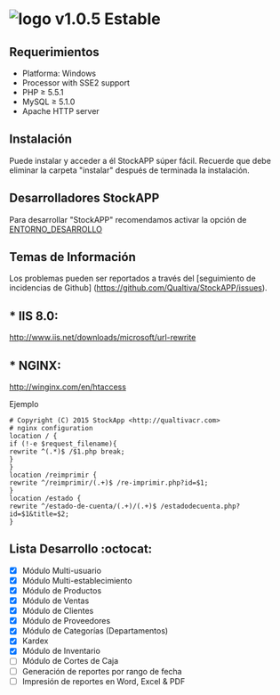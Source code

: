 # ![logo](https://raw.githubusercontent.com/Qualtiva/StockAPP/master/estatico/img/logo.png) v1.0.5 Estable
## Requerimientos

+ Platforma: Windows
+ Processor with SSE2 support
+ PHP ≥ 5.5.1
+ MySQL ≥ 5.1.0
+ Apache HTTP server

## Instalación
Puede instalar y acceder a él StockAPP súper fácil. Recuerde que debe eliminar la carpeta "instalar" después de terminada la instalación.

## Desarrolladores StockAPP
Para desarrollar "StockAPP" recomendamos activar la opción de  [ENTORNO_DESARROLLO](https://github.com/Qualtiva/StockAPP/blob/master/sistema/Qualtiva.php#L28)

## Temas de Información
Los problemas pueden ser reportados a través del [seguimiento de incidencias de Github] (https://github.com/Qualtiva/StockAPP/issues).

## * IIS 8.0:
http://www.iis.net/downloads/microsoft/url-rewrite

## * NGINX:
http://winginx.com/en/htaccess

Ejemplo
```
# Copyright (C) 2015 StockApp <http://qualtivacr.com>
# nginx configuration
location / {
if (!-e $request_filename){
rewrite ^(.*)$ /$1.php break;
}
}
location /reimprimir {
rewrite ^/reimprimir/(.+)$ /re-imprimir.php?id=$1;
}
location /estado {
rewrite ^/estado-de-cuenta/(.+)/(.+)$ /estadodecuenta.php?id=$1&title=$2;
}
```
## Lista Desarrollo :octocat:
- [x] Módulo Multi-usuario 
- [x] Módulo Multi-establecimiento
- [x] Módulo de Productos
- [x] Módulo de Ventas
- [x] Módulo de Clientes
- [x] Módulo de Proveedores
- [x] Módulo de Categorías (Departamentos)
- [x] Kardex
- [x] Módulo de Inventario
- [ ] Módulo de Cortes de Caja
- [ ] Generación de reportes por rango de fecha
- [ ] Impresión de reportes en Word, Excel & PDF
